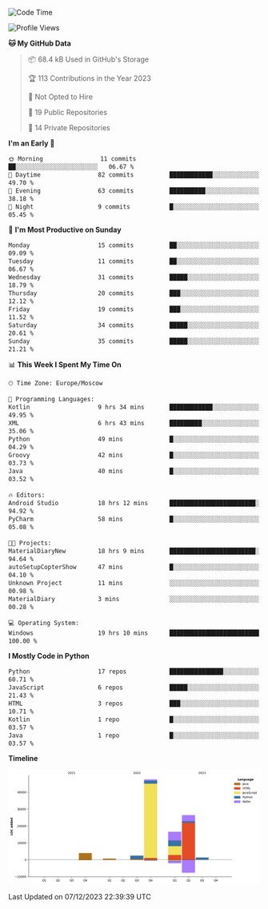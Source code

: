 <!--START_SECTION:waka-->
![Code Time](http://img.shields.io/badge/Code%20Time-159%20hrs%2054%20mins-blue)

![Profile Views](http://img.shields.io/badge/Profile%20Views-0-blue)

**🐱 My GitHub Data** 

> 📦 68.4 kB Used in GitHub's Storage 
 > 
> 🏆 113 Contributions in the Year 2023
 > 
> 🚫 Not Opted to Hire
 > 
> 📜 19 Public Repositories 
 > 
> 🔑 14 Private Repositories 
 > 
**I'm an Early 🐤** 

```text
🌞 Morning                11 commits          ██░░░░░░░░░░░░░░░░░░░░░░░   06.67 % 
🌆 Daytime                82 commits          ████████████░░░░░░░░░░░░░   49.70 % 
🌃 Evening                63 commits          ██████████░░░░░░░░░░░░░░░   38.18 % 
🌙 Night                  9 commits           █░░░░░░░░░░░░░░░░░░░░░░░░   05.45 % 
```
📅 **I'm Most Productive on Sunday** 

```text
Monday                   15 commits          ██░░░░░░░░░░░░░░░░░░░░░░░   09.09 % 
Tuesday                  11 commits          ██░░░░░░░░░░░░░░░░░░░░░░░   06.67 % 
Wednesday                31 commits          █████░░░░░░░░░░░░░░░░░░░░   18.79 % 
Thursday                 20 commits          ███░░░░░░░░░░░░░░░░░░░░░░   12.12 % 
Friday                   19 commits          ███░░░░░░░░░░░░░░░░░░░░░░   11.52 % 
Saturday                 34 commits          █████░░░░░░░░░░░░░░░░░░░░   20.61 % 
Sunday                   35 commits          █████░░░░░░░░░░░░░░░░░░░░   21.21 % 
```


📊 **This Week I Spent My Time On** 

```text
🕑︎ Time Zone: Europe/Moscow

💬 Programming Languages: 
Kotlin                   9 hrs 34 mins       ████████████░░░░░░░░░░░░░   49.95 % 
XML                      6 hrs 43 mins       █████████░░░░░░░░░░░░░░░░   35.06 % 
Python                   49 mins             █░░░░░░░░░░░░░░░░░░░░░░░░   04.29 % 
Groovy                   42 mins             █░░░░░░░░░░░░░░░░░░░░░░░░   03.73 % 
Java                     40 mins             █░░░░░░░░░░░░░░░░░░░░░░░░   03.52 % 

🔥 Editors: 
Android Studio           18 hrs 12 mins      ████████████████████████░   94.92 % 
PyCharm                  58 mins             █░░░░░░░░░░░░░░░░░░░░░░░░   05.08 % 

🐱‍💻 Projects: 
MaterialDiaryNew         18 hrs 9 mins       ████████████████████████░   94.64 % 
autoSetupCopterShow      47 mins             █░░░░░░░░░░░░░░░░░░░░░░░░   04.10 % 
Unknown Project          11 mins             ░░░░░░░░░░░░░░░░░░░░░░░░░   00.98 % 
MaterialDiary            3 mins              ░░░░░░░░░░░░░░░░░░░░░░░░░   00.28 % 

💻 Operating System: 
Windows                  19 hrs 10 mins      █████████████████████████   100.00 % 
```

**I Mostly Code in Python** 

```text
Python                   17 repos            ███████████████░░░░░░░░░░   60.71 % 
JavaScript               6 repos             █████░░░░░░░░░░░░░░░░░░░░   21.43 % 
HTML                     3 repos             ███░░░░░░░░░░░░░░░░░░░░░░   10.71 % 
Kotlin                   1 repo              █░░░░░░░░░░░░░░░░░░░░░░░░   03.57 % 
Java                     1 repo              █░░░░░░░░░░░░░░░░░░░░░░░░   03.57 % 
```



**Timeline**

![Lines of Code chart](https://raw.githubusercontent.com/Adlemex/Adlemex/main/assets/bar_graph.png)


 Last Updated on 07/12/2023 22:39:39 UTC
<!--END_SECTION:waka-->
